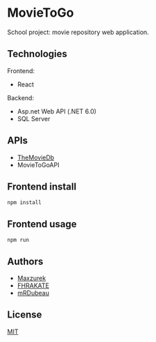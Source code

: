 # MovieToGo

 School project: movie repository web application.</br>

## Technologies

Frontend: </br>
- React

Backend:
- Asp.net Web API (.NET 6.0)
- SQL Server

## APIs

- [TheMovieDb](https://developers.themoviedb.org/3/getting-started/introduction) </br>
- MovieToGoAPI

## Frontend install

```bak
npm install
```

## Frontend usage

```bak
npm run
```

## Authors

- [Maxzurek](https://github.com/Maxzurek)
- [FHRAKATE](https://github.com/FHRAKATE)
- [mRDubeau](https://github.com/mRDubeau)

## License
[MIT](https://choosealicense.com/licenses/mit/)
